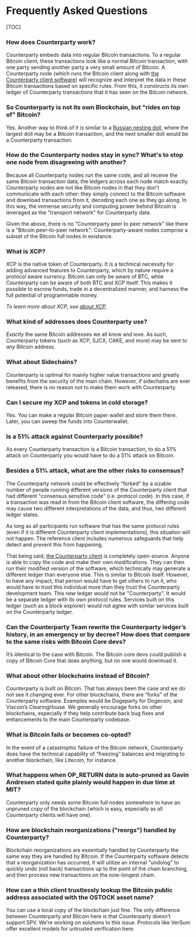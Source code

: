 Frequently Asked Questions
========

[TOC]

### How does Counterparty work?

Counterparty embeds data into regular Bitcoin transactions. To a regular Bitcoin client, these transactions look like a normal Bitcoin transaction, with one party sending another party a very small amount of Bitcoin. A Counterparty node (which runs the Bitcoin client along with [the Counterparty client software](https://github.com/CounterpartyXCP/counterparty-lib)) will recognize and interpret the data in these Bitcoin transactions based on specific rules. From this, it constructs its own ledger of Counterparty transactions that it has seen on the Bitcoin network.

### So Counterparty is not its own Blockchain, but "rides on top of" Bitcoin?

Yes. Another way to think of it is similar to a [Russian nesting doll](https://en.wikipedia.org/wiki/Matryoshka_doll), where the largest doll may be a Bitcoin transaction, and the next smaller doll would be a Counterparty transaction.

### How do the Counterparty nodes stay in sync? What's to stop one node from disagreeing with another?

Because all Counterparty nodes run the same code, and all receive the same Bitcoin transaction data, the ledgers across each node match exactly. Counterparty nodes are not like Bitcoin nodes in that they don't communicate with each other: they simply connect to the Bitcoin software and download transactions from it, decoding each one as they go along. In this way, the immense security and computing power behind Bitcoin is leveraged as the "transport network" for Counterparty data.

Given the above, there is no "Counterparty peer to peer network" like there is a "Bitcoin peer-to-peer network": Counterparty-aware nodes comprise a subset of the Bitcoin full nodes in existance.

### What is XCP?

XCP is the native token of Counterparty. It is a technical necessity for adding advanced features to Counterparty, which by nature require a protocol aware currency. Bitcoin can only be aware of BTC, while Counterparty can be aware of both BTC and XCP itself. This makes it possible to escrow funds, trade in a decentralized manner, and harness the full potential of programmable money.

*To learn more about XCP, see [about XCP](FAQ-XCP.md).*

### What kind of addresses does Counterparty use?

_Exactly_ the same Bitcoin addresses we all know and love. As such, Counterparty tokens (such as XCP, SJCX, CAKE, and more) may be sent to _any_ Bitcoin address.

### What about Sidechains?

Counterparty is optimal for mainly higher value transactions and greatly benefits from the security of the main chain. However, if sidechains are ever released, there is no reason not to make them work with Counterparty.

### Can I secure my XCP and tokens in cold storage?

Yes. You can make a regular Bitcoin paper wallet and store them there. Later, you can sweep the funds into Counterwallet.

### Is a 51% attack against Counterparty possible?

As every Counterparty transaction is a Bitcoin transaction, to do a 51% attack on Counterparty you would have to do a 51% attack on Bitcoin.

### Besides a 51% attack, what are the other risks to consensus?

The Counterparty network could be effectively "forked" by a sizable number of people running different versions of the Counterparty client that had different "consensus sensitive code" (i.e. protocol code). In this case, if a transaction was read in from the Bitcoin client software, the differing code may cause two different interpretations of the data, and thus, two different ledger states.

As long as all participants run software that has the same protocol rules (even if it is different Counterparty client implementations), this situation will not happen. The reference client includes numerous safeguards that help detect and prevent this from happening.

That being said, [the Counterparty client](https://github.com/CounterpartyXCP/counterparty-lib) is completely open-source. Anyone is able to copy the code and make their own modifications. They can then run their modified version of the software, which technically may generate a different ledger than everyone else. This is similar to Bitcoin itself. However, to have any impact, that person would have to get others to run it, who would have to trust this individual more than they trust the Counterparty development team. This new ledger would not be "Counterparty". It would be a separate ledger with its own protocol rules. Services built on this ledger (such as a block explorer) would not agree with similar services built on the Counterparty ledger.

### Can the Counterparty Team rewrite the Counterparty ledger’s history, in an emergency or by decree? How does that compare to the same risks with Bitcoin Core devs?

It’s identical to the case with Bitcoin. The Bitcoin core devs could publish a copy of Bitcoin Core that does anything, but no one would download it.

### What about other blockchains instead of Bitcoin?

Counterparty is built on Bitcoin. That has always been the case and we do not see it changing ever. For other blockchains, there are “forks” of the Counterparty software. Examples would be Dogeparty for Dogecoin, and Viacoin’s ClearingHouse. We generally encourage forks on other blockchains, especially if they help contribute back bug fixes and enhancements to the main Counterparty codebase.

### What is Bitcoin fails or becomes co-opted?

In the event of a catastrophic failure of the Bitcoin network, Counterparty does have the technical capability of “freezing” balances and migrating to another blockchain, like Litecoin, for instance.

### What happens when OP_RETURN data is auto-pruned as Gavin Andresen stated quite plainly would happen in due time at MIT?

Counterparty only needs some Bitcoin full nodes somewhere to have an unpruned copy of the blockchain (which is easy, especially as all Counterparty clients will have one).

### How are blockchain reorganizations ("reorgs") handled by Counterparty?

Blockchain reorganizations are essentially handled by Counterparty the same way they are handled by Bitcoin. If the Counterparty software detects that a reorganization has occurred, it will utilize an internal "undolog" to quickly undo (roll back) transactions up to the point of the chain branching, and then process new transactions on the now-longest chain.

### How can a thin client trustlessly lookup the Bitcoin public address associated with the OSTOCK asset name?

You can use a local copy of the blockchain just fine. The only difference between Counterparty and Bitcoin here is that Counterparty doesn’t support SPV. We’re working on solutions to this issue. Protocols like VerSum offer excellent models for untrusted verification here.
